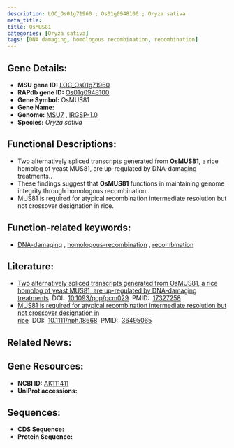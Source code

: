 ```yaml
---
description: LOC_Os01g71960 ; Os01g0948100 ; Oryza sativa
meta_title:
title: OsMUS81
categories: [Oryza sativa]
tags: [DNA damaging, homologous recombination, recombination]
---
```


## Gene Details:
- **MSU gene ID:** [LOC_Os01g71960](http://rice.uga.edu/cgi-bin/ORF_infopage.cgi?orf=LOC_Os01g71960)  
- **RAPdb gene ID:** [Os01g0948100](https://rapdb.dna.affrc.go.jp/locus/?name=Os01g0948100)  
- **Gene Symbol:** OsMUS81
- **Gene Name:**
- **Genome:**  [MSU7](http://rice.uga.edu/)&nbsp;,&nbsp;[IRGSP-1.0](https://rapdb.dna.affrc.go.jp/download/irgsp1.html)
- **Species:** *Oryza sativa*

## Functional Descriptions:
   - Two alternatively spliced transcripts generated from **OsMUS81**, a rice homolog of yeast MUS81, are up-regulated by DNA-damaging treatments..
   - These findings suggest that **OsMUS81** functions in maintaining genome integrity through homologous recombination..
   - MUS81 is required for atypical recombination intermediate resolution but not crossover designation in rice.

## Function-related keywords:
   - [DNA-damaging](/tags/DNA-damaging/)&nbsp;,&nbsp;[homologous-recombination](/tags/homologous-recombination/)&nbsp;,&nbsp;[recombination](/tags/recombination/)

## Literature:
   - [Two alternatively spliced transcripts generated from OsMUS81, a rice homolog of yeast MUS81, are up-regulated by DNA-damaging treatments](https://www.doi.org/10.1093/pcp/pcm029)&nbsp;&nbsp;DOI:&nbsp;&nbsp;[10.1093/pcp/pcm029](https://www.doi.org/10.1093/pcp/pcm029)&nbsp;&nbsp;PMID:&nbsp;&nbsp;[17327258](https://pubmed.ncbi.nlm.nih.gov/17327258/)
   - [MUS81 is required for atypical recombination intermediate resolution but not crossover designation in rice](https://www.doi.org/10.1111/nph.18668)&nbsp;&nbsp;DOI:&nbsp;&nbsp;[10.1111/nph.18668](https://www.doi.org/10.1111/nph.18668)&nbsp;&nbsp;PMID:&nbsp;&nbsp;[36495065](https://pubmed.ncbi.nlm.nih.gov/36495065/)

## Related News:

## Gene Resources:
- **NCBI ID:**  [AK111411](http://www.ncbi.nlm.nih.gov/nuccore/AK111411)
- **UniProt accessions:** [](https://www.uniprot.org/uniprotkb//entry)

## Sequences:
- **CDS Sequence:**
- **Protein Sequence:**
